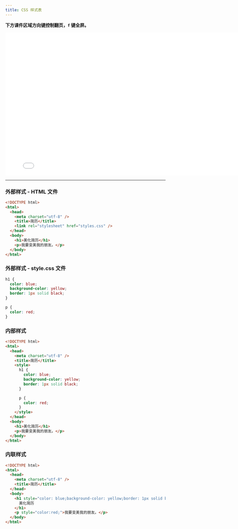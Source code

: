 ```yaml
---
title: CSS 样式表
---
```


**下方课件区域方向键控制翻页，`f` 键全屏。**

<iframe src="./slideshow.html" frameborder=0 width=800 height=450></iframe>

---

### 外部样式 - HTML 文件

```html
<!DOCTYPE html>
<html>
  <head>
    <meta charset="utf-8" />
    <title>简历</title>
    <link rel="stylesheet" href="styles.css" />
  </head>
  <body>
    <h1>美化简历</h1>
    <p>我要变美我的朋友。</p>
  </body>
</html>
```

### 外部样式 - style.css 文件

```CSS
h1 {
  color: blue;
  background-color: yellow;
  border: 1px solid black;
}

p {
  color: red;
}
```

### 内部样式

```html
<!DOCTYPE html>
<html>
  <head>
    <meta charset="utf-8" />
    <title>简历</title>
    <style>
      h1 {
        color: blue;
        background-color: yellow;
        border: 1px solid black;
      }

      p {
        color: red;
      }
    </style>
  </head>
  <body>
    <h1>美化简历</h1>
    <p>我要变美我的朋友。</p>
  </body>
</html>
```

### 内联样式

```html
<!DOCTYPE html>
<html>
  <head>
    <meta charset="utf-8" />
    <title>简历</title>
  </head>
  <body>
    <h1 style="color: blue;background-color: yellow;border: 1px solid black;">
      美化简历
    </h1>
    <p style="color:red;">我要变美我的朋友。</p>
  </body>
</html>
```

